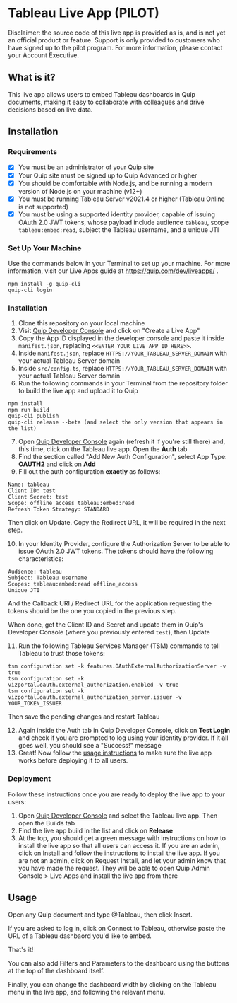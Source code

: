 # Tableau Live App (PILOT)

Disclaimer: the source code of this live app is provided as is, and is not yet an official product or feature. Support is only provided to customers who have signed up to the pilot program. For more information, please contact your Account Executive.

## What is it?

This live app allows users to embed Tableau dashboards in Quip documents, making it easy to collaborate with colleagues and drive decisions based on live data.

## Installation

### Requirements

-   [x] You must be an administrator of your Quip site
-   [x] Your Quip site must be signed up to Quip Advanced or higher
-   [x] You should be comfortable with Node.js, and be running a modern version of Node.js on your machine (v12+)
-   [x] You must be running Tableau Server v2021.4 or higher (Tableau Online is not supported)
-   [x] You must be using a supported identity provider, capable of issuing OAuth 2.0 JWT tokens, whose payload include audience `tableau`, scope `tableau:embed:read`, subject the Tableau username, and a unique JTI

### Set Up Your Machine

Use the commands below in your Terminal to set up your machine. For more information, visit our Live Apps guide at https://quip.com/dev/liveapps/ .

```
npm install -g quip-cli
quip-cli login
```

### Installation

1. Clone this repository on your local machine
2. Visit [Quip Developer Console](https://quip.com/dev/console) and click on "Create a Live App"
3. Copy the App ID displayed in the developer console and paste it inside `manifest.json`, replacing `<<ENTER YOUR LIVE APP ID HERE>>`.
4. Inside `manifest.json`, replace `HTTPS://YOUR_TABLEAU_SERVER_DOMAIN` with your actual Tableau Server domain
5. Inside `src/config.ts`, replace `HTTPS://YOUR_TABLEAU_SERVER_DOMAIN` with your actual Tableau Server domain
6. Run the following commands in your Terminal from the repository folder to build the live app and upload it to Quip

```
npm install
npm run build
quip-cli publish
quip-cli release --beta (and select the only version that appears in the list)
```

7. Open [Quip Developer Console](https://quip.com/dev/console) again (refresh it if you're still there) and, this time, click on the Tableau live app. Open the **Auth** tab
8. Find the section called "Add New Auth Configuration", select App Type: **OAUTH2** and click on **Add**
9. Fill out the auth configuration **exactly** as follows:

```
Name: tableau
Client ID: test
Client Secret: test
Scope: offline_access tableau:embed:read
Refresh Token Strategy: STANDARD
```

Then click on Update. Copy the Redirect URL, it will be required in the next step.

10. In your Identity Provider, configure the Authorization Server to be able to issue OAuth 2.0 JWT tokens. The tokens should have the following characteristics:

```
Audience: tableau
Subject: Tableau username
Scopes: tableau:embed:read offline_access
Unique JTI
```

And the Callback URI / Redirect URL for the application requesting the tokens should be the one you copied in the previous step.

When done, get the Client ID and Secret and update them in Quip's Developer Console (where you previously entered `test`), then Update

11. Run the following Tableau Services Manager (TSM) commands to tell Tableau to trust those tokens:

```
tsm configuration set -k features.OAuthExternalAuthorizationServer -v true
tsm configuration set -k vizportal.oauth.external_authorization.enabled -v true
tsm configuration set -k vizportal.oauth.external_authorization_server.issuer -v YOUR_TOKEN_ISSUER
```

Then save the pending changes and restart Tableau

12. Again inside the Auth tab in Quip Developer Console, click on **Test Login** and check if you are prompted to log using your identity provider. If it all goes well, you should see a "Success!" message
13. Great! Now follow the [usage instructions](#usage) to make sure the live app works before deploying it to all users.

### Deployment

Follow these instructions once you are ready to deploy the live app to your users:

1. Open [Quip Developer Console](https://quip.com/dev/console) and select the Tableau live app. Then open the Builds tab
2. Find the live app build in the list and click on **Release**
3. At the top, you should get a green message with instructions on how to install the live app so that all users can access it. If you are an admin, click on Install and follow the instructions to install the live app. If you are not an admin, click on Request Install, and let your admin know that you have made the request. They will be able to open Quip Admin Console > Live Apps and install the live app from there

## Usage

Open any Quip document and type @Tableau, then click Insert.

If you are asked to log in, click on Connect to Tableau, otherwise paste the URL of a Tableau dashbaord you'd like to embed.

That's it!

You can also add Filters and Parameters to the dashboard using the buttons at the top of the dashboard itself.

Finally, you can change the dashboard width by clicking on the Tableau menu in the live app, and following the relevant menu.

